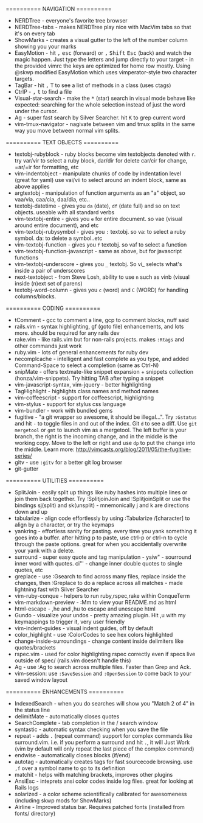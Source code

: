 ========== NAVIGATION ==========

* NERDTree - everyone's favorite tree browser
* NERDTree-tabs - makes NERDTree play nice with MacVim tabs so that it's on every tab
* ShowMarks - creates a visual gutter to the left of the number column showing you your marks
* EasyMotion - hit <kbd>,</kbd> <kbd>esc</kbd> (forward) or <kbd>,</kbd> <kbd>Shift</kbd> <kbd>Esc</kbd> (back) and watch the magic happen. Just type the letters and jump directly to your target - in the provided vimrc the keys are optimized for home row mostly. Using @skwp modified EasyMotion which uses vimperator-style two character targets.
* TagBar - hit <kbd>,</kbd> <kbd>T</kbd> to see a list of methods in a class (uses ctags)
* CtrlP - <kbd>,</kbd> <kbd>t</kbd> to find a file
* Visual-star-search - make the <kbd>*</kbd> (star) search in visual mode behave like expected: searching for the whole selection instead of just the word under the cursor.
* Ag - super fast search by Silver Searcher. hit <kbd>K</kbd> to grep current word
* vim-tmux-navigator - nagivate between vim and tmux splits in the same way you move between normal vim splits.

========== TEXT OBJECTS ==========

* textobj-rubyblock - ruby blocks become vim textobjects denoted with `r`. try var/vir to select a ruby block, dar/dir for delete car/cir for change, =ar/=ir for formatting, etc
* vim-indentobject - manipulate chunks of code by indentation level (great for yaml) use vai/vii to select around an indent block, same as above applies
* argtextobj - manipulation of function arguments as an "a" object, so vaa/via, caa/cia, daa/dia, etc..
* textobj-datetime - gives you `da` (date), `df` (date full) and so on text objects. useable with all standard verbs
* vim-textobj-entire - gives you `e` for entire document. so vae (visual around entire document), and etc
* vim-textobj-rubysymbol - gives you `:` textobj. so va: to select a ruby symbol. da: to delete a symbol..etc
* vim-textobj-function - gives you `f` textobj. so vaf to select a function
* vim-textobj-function-javascript - same as above, but for javascript functions
* vim-textobj-underscore - gives you `_` textobj. So vi_ selects what's inside a pair of underscores
* next-textobject - from Steve Losh, ability to use `n` such as vinb (visual inside (n)ext set of parens)
* textobj-word-column - gives you `c` (word) and `C` (WORD) for handling columns/blocks.

========== CODING ==========

* tComment - gcc to comment a line, gcp to comment blocks, nuff said
* rails.vim - syntax highlighting, gf (goto file) enhancements, and lots more. should be required for any rails dev
* rake.vim - like rails.vim but for non-rails projects. makes `:Rtags` and other commands just work
* ruby.vim - lots of general enhancements for ruby dev
* necomplcache - intelligent and fast complete as you type, and added Command-Space to select a completion (same as Ctrl-N)
* snipMate - offers textmate-like snippet expansion + snippets collection (honza/vim-snippets). Try hitting TAB after typing a snippet
* vim-javascript-syntax, vim-jquery - better highlighting
* TagHighlight - highlights class names and method names
* vim-coffeescript - support for coffeescript, highlighting
* vim-stylus - support for stylus css language
* vim-bundler - work with bundled gems
* fugitive - "a git wrapper so awesome, it should be illegal...". Try `:Gstatus` and hit `-` to toggle files in and out of the index. Git `d` to see a diff. Use `git mergetool` or `gmt` to launch vim as a mergetool. The left buffer is your branch, the right is the incoming change, and in the middle is the working copy. Move to the left or right and use `dp` to put the change into the middle. Learn more: http://vimcasts.org/blog/2011/05/the-fugitive-series/
* gitv - use `:gitv` for a better git log browser
* git-gutter

========== UTILITIES ==========

* SplitJoin - easily split up things like ruby hashes into multiple lines or join them back together. Try :SplitjoinJoin and :SplitjoinSplit or use the bindings sj(split) and sk(unsplit) - mnemonically j and k are directions down and up
* tabularize - align code effortlessly by using :Tabularize /[character] to align by a character, or try the keymaps
* yankring - effortless sanity for pasting. every time you yank something it goes into a buffer. after hitting p to paste, use ctrl-p or ctrl-n to cycle through the paste options. great for when you accidentally overwrite your yank with a delete.
* surround - super easy quote and tag manipulation - ysiw" - sourround inner word with quotes. ci"' - change inner double quotes to single quotes, etc
* greplace - use :Gsearch to find across many files, replace inside the changes, then :Greplace to do a replace across all matches - made lightning fast with Silver Searcher
* vim-ruby-conque - helpers to run ruby,rspec,rake within ConqueTerm
* vim-markdown-preview - :Mm to view your README.md as html
* html-escape - ,he and ,hu to escape and unescape html
* Gundo - visualize your undos - pretty amazing plugin. Hit ,u with my keymappings to trigger it, very user friendly
* vim-indent-guides - visual indent guides, off by default
* color_highlight - use :ColorCodes to see hex colors highlighted
* change-inside-surroundings - change content inside delimiters like quotes/brackets
* rspec.vim - used for color highlighting rspec correctly even if specs live outside of spec/ (rails.vim doesn't handle this)
* Ag - use :Ag to search across multiple files. Faster than Grep and Ack.
* vim-session: use `:SaveSession` and `:OpenSession` to come back to your saved window layout

========== ENHANCEMENTS ==========

* IndexedSearch - when you do searches will show you "Match 2 of 4" in the status line
* delimitMate - automatically closes quotes
* SearchComplete - tab completion in the / search window
* syntastic - automatic syntax checking when you save the file
* repeat - adds `.` (repeat command) support for complex commands like surround.vim. i.e. if you perform a surround and hit `.`, it will Just Work (vim by default will only repeat the last piece of the complex command)
* endwise - automatically closes blocks (if/end)
* autotag - automatically creates tags for fast sourcecode browsing. use `,f` over a symbol name to go to its definition
* matchit - helps with matching brackets, improves other plugins
* AnsiEsc - inteprets ansi color codes inside log files. great for looking at Rails logs
* solarized - a color scheme scientifically calibrated for awesomeness (including skwp mods for ShowMarks)
* Airline - Improved status bar. Requires patched fonts (installed from fonts/ directory)